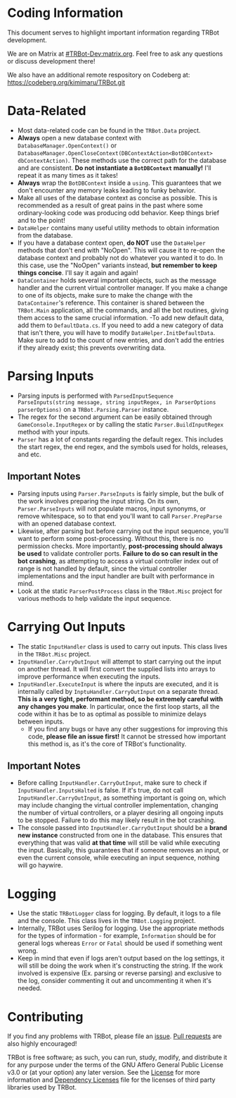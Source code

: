 # Coding Information
This document serves to highlight important information regarding TRBot development.

We are on Matrix at [#TRBot-Dev:matrix.org](https://matrix.to/#/!hTfcbsKMAuenQAetQm:matrix.org?via=matrix.org). Feel free to ask any questions or discuss development there!

We also have an additional remote respository on Codeberg at: https://codeberg.org/kimimaru/TRBot.git

# Data-Related
- Most data-related code can be found in the `TRBot.Data` project.
- **Always** open a new database context with `DatabaseManager.OpenContext()` or `DatabaseManager.OpenCloseContext(DBContextAction<BotDBContext> dbContextAction)`. These methods use the correct path for the database and are consistent. **Do not instantiate a `BotDBContext` manually!** I'll repeat it as many times as it takes! 
- **Always** wrap the `BotDBContext` inside a `using`. This guarantees that we don't encounter any memory leaks leading to funky behavior.
- Make all uses of the database context as concise as possible. This is recommended as a result of great pains in the past where some ordinary-looking code was producing odd behavior. Keep things brief and to the point!
- `DataHelper` contains many useful utility methods to obtain information from the database.
- If you have a database context open, **do NOT** use the `DataHelper` methods that don't end with "NoOpen". This will cause it to re-open the database context and probably not do whatever you wanted it to do. In this case, use the "NoOpen" variants instead, **but remember to keep things concise**. I'll say it again and again!
- `DataContainer` holds several important objects, such as the message handler and the current virtual controller manager. If you make a change to one of its objects, make sure to make the change with the `DataContainer`'s reference. This container is shared between the `TRBot.Main` application, all the commands, and all the bot routines, giving them access to the same crucial information.
-To add new default data, add them to `DefaultData.cs`. If you need to add a new category of data that isn't there, you will have to modify `DataHelper.InitDefaultData`. Make sure to add to the count of new entries, and don't add the entries if they already exist; this prevents overwriting data.

# Parsing Inputs
- Parsing inputs is performed with `ParsedInputSequence ParseInputs(string message, string inputRegex, in ParserOptions parserOptions)` on a `TRBot.Parsing.Parser` instance.
- The regex for the second argument can be easily obtained through `GameConsole.InputRegex` or by calling the static `Parser.BuildInputRegex` method with your inputs.
- `Parser` has a lot of constants regarding the default regex. This includes the start regex, the end regex, and the symbols used for holds, releases, and etc.

## Important Notes
- Parsing inputs using `Parser.ParseInputs` is fairly simple, but the bulk of the work involves preparing the input string. On its own, `Parser.ParseInputs` will not populate macros, input synonyms, or remove whitespace, so to that end you'll want to call `Parser.PrepParse` with an opened database context.
- Likewise, after parsing but before carrying out the input sequence, you'll want to perform some post-processing. Without this, there is no permission checks. More importantly, **post-processing should always be used** to validate controller ports. **Failure to do so can result in the bot crashing**, as attempting to access a virtual controller index out of range is not handled by default, since the virtual controller implementations and the input handler are built with performance in mind.
- Look at the static `ParserPostProcess` class in the `TRBot.Misc` project for various methods to help validate the input sequence.

# Carrying Out Inputs
- The static `InputHandler` class is used to carry out inputs. This class lives in the `TRBot.Misc` project.
- `InputHandler.CarryOutInput` will attempt to start carrying out the input on another thread. It will first convert the supplied lists into arrays to improve performance when executing the inputs.
- `InputHandler.ExecuteInput` is where the inputs are executed, and it is internally called by `InptuHandler.CarryOutInput` on a separate thread. **This is a very tight, performant method, so be extremely careful with any changes you make**. In particular, once the first loop starts, all the code within it has be to as optimal as possible to minimize delays between inputs.
  - If you find any bugs or have any other suggestions for improving this code, **please file an issue first!** It cannot be stressed how important this method is, as it's the core of TRBot's functionality.

## Important Notes
- Before calling `InputHandler.CarryOutInput`, make sure to check if `InputHandler.InputsHalted` is false. If it's true, do not call `InputHandler.CarryOutInput`, as something important is going on, which may include changing the virtual controller implementation, changing the number of virtual controllers, or a player desiring all ongoing inputs to be stopped. Failure to do this may likely result in the bot crashing.
- The console passed into `InputHandler.CarryOutInput` should be a **brand new instance** constructed from one in the database. This ensures that everything that was valid **at that time** will still be valid while executing the input. Basically, this guarantees that if someone removes an input, or even the current console, while executing an input sequence, nothing will go haywire.

# Logging
- Use the static `TRBotLogger` class for logging. By default, it logs to a file and the console. This class lives in the `TRBot.Logging` project.
- Internally, TRBot uses Serilog for logging. Use the appropriate methods for the types of information - for example, `Information` should be for general logs whereas `Error` or `Fatal` should be used if something went wrong.
- Keep in mind that even if logs aren't output based on the log settings, it will still be doing the work when it's constructing the string. If the work involved is expensive (Ex. parsing or reverse parsing) and exclusive to the log, consider commenting it out and uncommenting it when it's needed.

# Contributing
If you find any problems with TRBot, please file an [issue](https://github.com/teamradish/TRTwitchPlaysBot/issues). [Pull requests](https://github.com/teamradish/TRTwitchPlaysBot/pulls) are also highly encouraged!

TRBot is free software; as such, you can run, study, modify, and distribute it for any purpose under the terms of the GNU Affero General Public License v3.0 or (at your option) any later version. See the [License](../LICENSE) for more information and [Dependency Licenses](../Dependency%20Licenses) file for the licenses of third party libraries used by TRBot.
